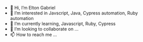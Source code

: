 - 👋 Hi, I’m Elton Gabriel
- 👀 I’m interested in Javscript, Java, Cypress automation, Ruby automation
- 🌱 I’m currently learning, Javascript, Ruby, Cypress
- 💞️ I’m looking to collaborate on ...
- 📫 How to reach me ...

<!---
engeltongabriel/engeltongabriel is a ✨ special ✨ repository because its `README.md` (this file) appears on your GitHub profile.
You can click the Preview link to take a look at your changes.
--->
